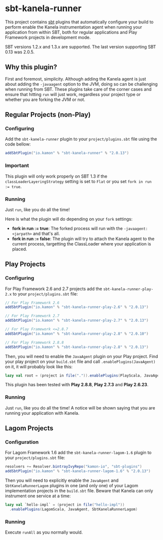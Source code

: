 sbt-kanela-runner
=========

This project contains [sbt] plugins that automatically configure your build to perform enable the Kanela
instrumentation agent when running your application from within SBT, both for regular applications and Play Framework
projects in development mode.

SBT versions 1.2.x and 1.3.x are supported. The last version supporting SBT 0.13 was 2.0.5. 

## Why this plugin?

First and foremost, simplicity. Although adding the Kanela agent is just about adding the `-javaagent` option to the JVM,
doing so can be challenging when running from SBT. These plugins take care of the corner cases and ensure that hitting
`run` will just work, regardless your project type or whether you are forking the JVM or not.



## Regular Projects (non-Play)

### Configuring

Add the `sbt-kanela-runner` plugin to your `project/plugins.sbt` file using the code bellow:

```scala
addSbtPlugin("io.kamon" % "sbt-kanela-runner" % "2.0.13")
```

### Important
This plugin will only work properly on SBT 1.3 if the `classLoaderLayeringStrategy` setting is set to `Flat` or you set
`fork in run := true`. 

### Running

Just `run`, like you do all the time!

Here is what the plugin will do depending on your `fork` settings:
* **fork in run := true**: The forked process will run with the `-javaagent:<jarpath>` and that's all.
* **fork in run := false**: The plugin will try to attach the Kanela agent to the current process, targetting the
ClassLoader where your application is placed.


## Play Projects

### Configuring

For Play Framework 2.6 and 2.7 projects add the `sbt-kanela-runner-play-2.x` to your `project/plugins.sbt` file:

```scala
// For Play Framework 2.6
addSbtPlugin("io.kamon" % "sbt-kanela-runner-play-2.6" % "2.0.13")

// For Play Framework 2.7
addSbtPlugin("io.kamon" % "sbt-kanela-runner-play-2.7" % "2.0.13")

// For Play Framework <=2.8.7
addSbtPlugin("io.kamon" % "sbt-kanela-runner-play-2.8" % "2.0.10")

// For Play Framework 2.8.8
addSbtPlugin("io.kamon" % "sbt-kanela-runner-play-2.8" % "2.0.13")
```

Then, you will need to enable the `JavaAgent` plugin on your Play project. Find your play project on your `build.sbt`
file and call `.enablePlugins(JavaAgent)` on it, it will probably look like this:

```scala
lazy val root = (project in file(".")).enablePlugins(PlayScala, JavaAgent)
```

This plugin has been tested with **Play 2.8.8**, **Play 2.7.3** and **Play 2.6.23**.

### Running

Just `run`, like you do all the time! A notice will be shown saying that you are running your application with Kanela.


## Lagom Projects
### Configuration

For Lagom Framework 1.6 add the `sbt-kanela-runner-lagom-1.6` plugin to your `project/plugins.sbt` file:

```scala
resolvers += Resolver.bintrayIvyRepo("kamon-io", "sbt-plugins")
addSbtPlugin("io.kamon" % "sbt-kanela-runner-lagom-1.6" % "2.0.13")
```

Then you will need to explicitly enable the `JavaAgent` and `SbtKanelaRunnerLagom` plugins in one (and only one) of your 
Lagom implementation projects in the `build.sbt` file. Beware that Kanela can only instrument one service at a time:

```scala
lazy val `hello-impl` = (project in file("hello-impl"))
  .enablePlugins(LagomScala, JavaAgent, SbtKanelaRunnerLagom)
```

### Running
Execute `runAll` as you normally would.

[sbt]: https://github.com/sbt/sbt
[play]: https://www.playframework.com
